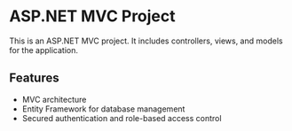 ﻿# ASP.NET MVC Project
This is an ASP.NET MVC project. It includes controllers, views, and models for the application.

## Features
- MVC architecture
- Entity Framework for database management
- Secured authentication and role-based access control
